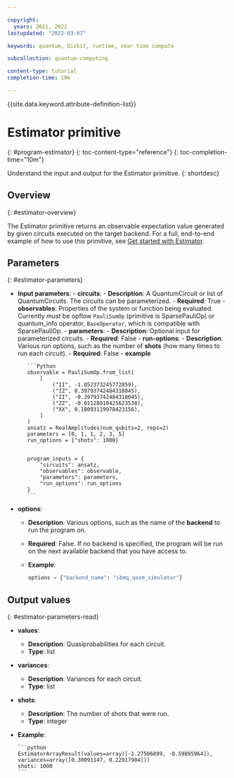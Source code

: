```yaml
---

copyright:
  years: 2021, 2022
lastupdated: "2022-03-07"

keywords: quantum, Qiskit, runtime, near time compute

subcollection: quantum-computing

content-type: tutorial
completion-time: 10m

---
```


{{site.data.keyword.attribute-definition-list}}

# Estimator primitive
{: #program-estimator}
{: toc-content-type="reference"}
{: toc-completion-time="10m"}

Understand the input and output for the Estimator primitive.
{: shortdesc}

## Overview
{: #estimator-overview}

The Estimator primitive returns an observable expectation value generated by given circuits executed on the target backend.  For a full, end-to-end example of how to use this primitive, see [Get started with Estimator](/docs/quantum-computing?topic=quantum-computing-example-estimator).

## Parameters
{: #estimator-parameters}

- **Input parameters**:
      - **circuits**:
         - **Description**: A QuantumCircuit or list of QuantumCircuits. The circuits can be parameterized.
         - **Required**: True
      - **observables**: Properties of the system or function being evaluated.  Currently must be opflow `PauliSumOp` (primitive is SparsePauliOp) or quantum_info operator, `BaseOperator`, which is compatible with SparsePauliOp.
      - **parameters**:
         - **Description**: Optional input for parameterized circuits.
         - **Required**: False
      - **run-options**:
         - **Description**: Various run options, such as the number of **shots** (how many times to run each circuit).
         - **Required**: False
      - **example**

         ```Python
         observable = PauliSumOp.from_list(
             [
                 ("II", -1.052373245772859),
                 ("IZ", 0.39793742484318045),
                 ("ZI", -0.39793742484318045),
                 ("ZZ", -0.01128010425623538),
                 ("XX", 0.18093119978423156),
             ]
         )
         ansatz = RealAmplitudes(num_qubits=2, reps=2)
         parameters = [0, 1, 1, 2, 3, 5]
         run_options = {"shots": 1000}


         program_inputs = {
             "circuits": ansatz,
             "observables": observable,
             "parameters": parameters,
             "run_options": run_options
         }
         ```

- **options**:
   - **Description**: Various options, such as the name of the **backend** to run the program on.
   - **Required**: False.  If no backend is specified, the program will be run on the next available backend that you have access to.
   - **Example**:

      ```Python
      options = {"backend_name": "ibmq_qasm_simulator"}
      ```


## Output values
{: #estimator-parameters-read}

- **values**:  
   - **Description**: Quasiprobabilities for each circuit.
   - **Type**: list
- **variances**:  
   - **Description**: Variances for each circuit.
   - **Type**: list
- **shots**:  
   - **Description**: The number of shots that were run.
   - **Type**: integer
- **Example**:

      ```python
      EstimatorArrayResult(values=array([-1.27506899, -0.59895964]), variances=array([0.30091147, 0.22917904]))
      shots: 1000
      ```
